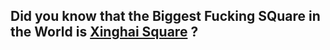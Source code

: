 ## Did you know that the Biggest Fucking SQuare in the World is [Xinghai Square](https://en.wikipedia.org/wiki/Xinghai_Square) ?